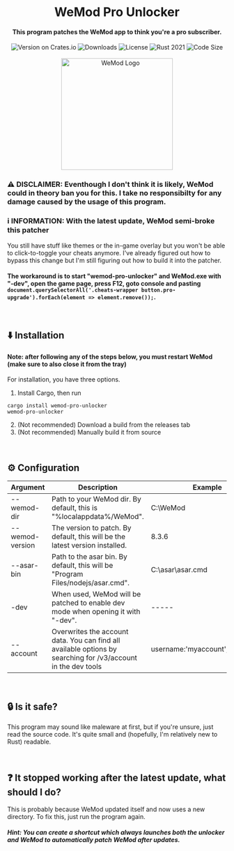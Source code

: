 <div align="center">
  <h1>WeMod Pro Unlocker</h1>
  <h4>This program patches the WeMod app to think you're a pro subscriber.</h4>
  <img src="https://img.shields.io/crates/v/wemod-pro-unlocker?color=purple" alt="Version on Crates.io">
  <img src="https://img.shields.io/crates/d/wemod-pro-unlocker?color=red" alt="Downloads">
  <img src="https://img.shields.io/crates/l/wemod-pro-unlocker?color=green" alt="License">
  <img src="https://img.shields.io/badge/rust-2021-orange?logo=rust" alt="Rust 2021">
  <img src="https://img.shields.io/github/languages/code-size/bennett-sh/wemod-pro-unlocker?color=yellow" alt="Code Size"><br/><br/>
  <img width="256" src="https://user-images.githubusercontent.com/110846042/199363901-4b212629-895c-47a5-a059-4df198b64565.png" alt="WeMod Logo">
</div>

### ⚠️ DISCLAIMER: Eventhough I don't think it is likely, WeMod could in theory ban you for this. I take no responsibilty for any damage caused by the usage of this program.

### ℹ️ INFORMATION: With the latest update, WeMod semi-broke this patcher
You still have stuff like themes or the in-game overlay but you won't be able to click-to-toggle your cheats anymore. I've already figured out how to bypass this change but I'm still figuring out how to build it into the patcher.

#### The workaround is to start "wemod-pro-unlocker" and WeMod.exe with "-dev", open the game page, press F12, goto console and pasting ```document.querySelectorAll('.cheats-wrapper button.pro-upgrade').forEach(element => element.remove());```.

<br/>

## ⬇️ Installation
#### Note: after following any of the steps below, you must restart WeMod (make sure to also close it from the tray)
For installation, you have three options.
1. Install Cargo, then run
```
cargo install wemod-pro-unlocker
wemod-pro-unlocker
```
2. (Not recommended) Download a build from the releases tab <br/>
3. (Not recommended) Manually build it from source

<br/>

## ⚙️ Configuration
| Argument                  	| Description                                                                                                 	| Example
|---------------------------	|-------------------------------------------------------------------------------------------------------------	|----------------------------------
| --wemod-dir <dir>         	| Path to your WeMod dir. By default, this is "%localappdata%/WeMod".                                         	| C:\WeMod
| --wemod-version <version> 	| The version to patch. By default, this will be the latest version installed. 	                                | 8.3.6
| --asar-bin <bin>          	| Path to the asar bin. By default, this will be "Program Files/nodejs/asar.cmd".                             	| C:\asar\asar.cmd
| -dev                      	| When used, WeMod will be patched to enable dev mode when opening it with "-dev".                             	| -----
| --account <json>            | Overwrites the account data. You can find all available options by searching for /v3/account in the dev tools | username:'myaccount',email:'test'

<br/>

## 🔒 Is it safe?
This program may sound like maleware at first, but if you're unsure, just read the source code. It's quite small and (hopefully, I'm relatively new to Rust) readable.

<br/>

## ❓ It stopped working after the latest update, what should I do?
This is probably because WeMod updated itself and now uses a new directory. To fix this, just run the program again.

##### Hint: You can create a shortcut which always launches both the unlocker and WeMod to automatically patch WeMod after updates.
